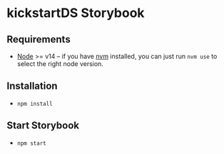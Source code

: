 # kickstartDS Storybook

## Requirements

- [Node](https://nodejs.org/en/) >= v14 – if you have [nvm](https://github.com/creationix/nvm#node-version-manager---) installed, you can just run `nvm use` to select the right node version.

## Installation

- `npm install`

## Start Storybook

- `npm start`

